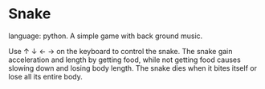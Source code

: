 # Snake
language: python. A simple game with back ground music.

Use ↑ ↓ ← → on the keyboard to control the snake. 
The snake gain acceleration and length by getting food, while not getting food causes slowing down and losing body length.
The snake dies when it bites itself or lose all its entire body.

